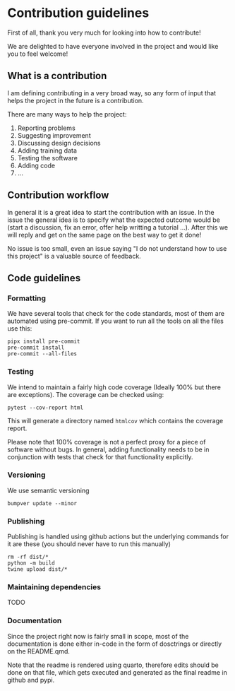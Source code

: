 
# Contribution guidelines

First of all, thank you very much for looking into how to contribute!

We are delighted to have everyone involved in the project and would like you to feel welcome!

## What is a contribution

I am defining contributing in a very broad way, so any form of input that helps the project
in the future is a contribution.

There are many ways to help the project:
1. Reporting problems
2. Suggesting improvement
3. Discussing design decisions
4. Adding training data
5. Testing the software
6. Adding code
7. ...

## Contribution workflow

In general it is a great idea to start the contribution with an issue.
In the issue the general idea is to specify what the expected outcome would be (start a discussion, fix an error, offer help writting a tutorial ...). After this we will reply and get on the same page on the best way to get it done!

No issue is too small, even an issue saying "I do not understand how to use this project" is a valuable source of feedback.


## Code guidelines

### Formatting

We have several tools that check for the code standards, most of them are automated using pre-commit.
If you want to run all the tools on all the files use this:

```shell
pipx install pre-commit
pre-commit install
pre-commit --all-files
```

### Testing

We intend to maintain a fairly high code coverage (Ideally 100% but there are exceptions).
The coverage can be checked using:

```shell
pytest --cov-report html
```

This will generate a directory named `htmlcov` which contains the coverage report.

Please note that 100% coverage is not a perfect proxy for a piece of software without bugs.
In general, adding functionality needs to be in conjunction with tests that check
for that functionality explicitly.

### Versioning

We use semantic versioning

```shell
bumpver update --minor
```

### Publishing

Publishing is handled using github actions but the underlying
commands for it are these (you should never have to run this manually)

```shell
rm -rf dist/*
python -m build
twine upload dist/*
```

### Maintaining dependencies

TODO

### Documentation

Since the project right now is fairly small in scope,
most of the documentation is done either in-code in the
form of dosctrings or directly on the README.qmd.

Note that the readme is rendered using quarto, therefore
edits should be done on that file, which gets executed and
generated as the final readme in github and pypi.
